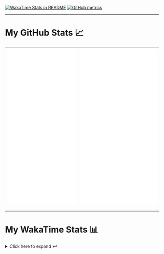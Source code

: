 [![WakaTime Stats in README](https://github.com/LOsioChico/LOsioChico/actions/workflows/waka.yml/badge.svg)](https://github.com/LOsioChico/LOsioChico/actions/workflows/waka.yml) [![GitHub metrics](https://github.com/LOsioChico/LOsioChico/actions/workflows/metrics.yml/badge.svg)](https://github.com/LOsioChico/LOsioChico/actions/workflows/metrics.yml)

---

# My GitHub Stats 📈

| ![](./assets/metrics.svg) | ![](./assets/metrics2.svg) |
| ------------------------- | -------------------------- |

---

# My WakaTime Stats 📊

<details>
<summary>Click here to expand ↩️</summary>
<br>

<!--START_SECTION:waka-->
![Code Time](http://img.shields.io/badge/Code%20Time-1%2C934%20hrs%2059%20mins-blue)

![Lines of code](https://img.shields.io/badge/From%20Hello%20World%20I%27ve%20Written-379.8%20thousand%20lines%20of%20code-blue)

**🐱 My GitHub Data** 

> 📦 625.5 kB Used in GitHub's Storage 
 > 
> 🏆 1,631 Contributions in the Year 2024
 > 
> 🚫 Not Opted to Hire
 > 
> 📜 26 Public Repositories 
 > 
> 🔑 32 Private Repositories 
 > 
**I'm a Night 🦉** 

```text
🌞 Morning                598 commits         ███░░░░░░░░░░░░░░░░░░░░░░   13.87 % 
🌆 Daytime                1346 commits        ████████░░░░░░░░░░░░░░░░░   31.23 % 
🌃 Evening                1472 commits        █████████░░░░░░░░░░░░░░░░   34.15 % 
🌙 Night                  894 commits         █████░░░░░░░░░░░░░░░░░░░░   20.74 % 
```
📅 **I'm Most Productive on Thursday** 

```text
Monday                   594 commits         ███░░░░░░░░░░░░░░░░░░░░░░   13.78 % 
Tuesday                  652 commits         ████░░░░░░░░░░░░░░░░░░░░░   15.13 % 
Wednesday                488 commits         ███░░░░░░░░░░░░░░░░░░░░░░   11.32 % 
Thursday                 789 commits         █████░░░░░░░░░░░░░░░░░░░░   18.31 % 
Friday                   665 commits         ████░░░░░░░░░░░░░░░░░░░░░   15.43 % 
Saturday                 743 commits         ████░░░░░░░░░░░░░░░░░░░░░   17.24 % 
Sunday                   379 commits         ██░░░░░░░░░░░░░░░░░░░░░░░   08.79 % 
```


📊 **This Week I Spent My Time On** 

```text
💬 Programming Languages: 
Scala                    12 hrs 57 mins      ████████████████████░░░░░   81.55 % 
JSON                     2 hrs 18 mins       ████░░░░░░░░░░░░░░░░░░░░░   14.50 % 
Other                    20 mins             █░░░░░░░░░░░░░░░░░░░░░░░░   02.13 % 
Java Properties          7 mins              ░░░░░░░░░░░░░░░░░░░░░░░░░   00.74 % 
Git                      5 mins              ░░░░░░░░░░░░░░░░░░░░░░░░░   00.55 % 
```

**I Mostly Code in TypeScript** 

```text
TypeScript               31 repos            █████████████░░░░░░░░░░░░   51.67 % 
Scala                    8 repos             ███░░░░░░░░░░░░░░░░░░░░░░   13.33 % 
CSS                      5 repos             ██░░░░░░░░░░░░░░░░░░░░░░░   08.33 % 
Python                   3 repos             █░░░░░░░░░░░░░░░░░░░░░░░░   05.00 % 
Java                     2 repos             █░░░░░░░░░░░░░░░░░░░░░░░░   03.33 % 
```




 Last Updated on 24/12/2024 01:01:29 UTC
<!--END_SECTION:waka-->

## </details>
